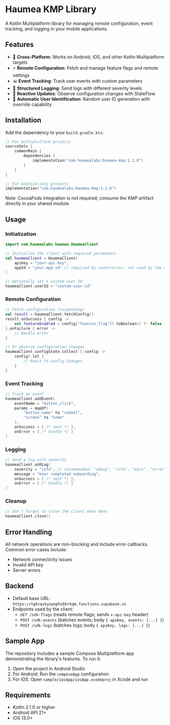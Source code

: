 # Haumea KMP Library

A Kotlin Multiplatform library for managing remote configuration, event tracking, and logging in your mobile applications.

## Features

- 📱 **Cross-Platform**: Works on Android, iOS, and other Kotlin Multiplatform targets
- ⚡ **Remote Configuration**: Fetch and manage feature flags and remote settings
- 📊 **Event Tracking**: Track user events with custom parameters
- 📝 **Structured Logging**: Send logs with different severity levels
- 🔄 **Reactive Updates**: Observe configuration changes with StateFlow
- 🎯 **Automatic User Identification**: Random user ID generation with override capability

## Installation

Add the dependency to your `build.gradle.kts`:

```kotlin
// For multiplatform projects
sourceSets {
    commonMain {
        dependencies {
            implementation("com.haumealabs:haumea-kmp:1.1.0")
        }
    }
}

// For Android-only projects
implementation("com.haumealabs:haumea-kmp:1.1.0")
```

Note: CocoaPods integration is not required; consume the KMP artifact directly in your shared module.

## Usage

### Initialization

```kotlin
import com.haumealabs.haumea.HaumeaClient

// Initialize the client with required parameters
val haumeaClient = HaumeaClient(
    apiKey = "your-api-key",
    appId = "your-app-id" // required by constructor; not used by the current backend
)

// Optionally set a custom user ID
haumeaClient.userId = "custom-user-id"
```

### Remote Configuration

```kotlin
// Fetch configuration (suspending)
val result = haumeaClient.fetchConfig()
result.onSuccess { config ->
    val featureEnabled = config["feature_flag"]?.toBoolean() ?: false
}.onFailure { error ->
    // Handle error
}

// Or observe configuration changes
haumeaClient.configState.collect { config ->
    config?.let {
        // React to config changes
    }
}
```

### Event Tracking

```kotlin
// Track an event
haumeaClient.addEvent(
    eventName = "button_click",
    params = mapOf(
        "button_name" to "submit",
        "screen" to "home"
    ),
    onSuccess = { /* sent */ },
    onError = { /* handle */ }
)
```

### Logging

```kotlin
// Send a log with severity
haumeaClient.addLog(
    severity = "info", // recommended: "debug", "info", "warn", "error"
    message = "User completed onboarding",
    onSuccess = { /* sent */ },
    onError = { /* handle */ }
)
```

### Cleanup

```kotlin
// Don't forget to close the client when done
haumeaClient.close()
```

## Error Handling

All network operations are non-blocking and include error callbacks. Common error cases include:

- Network connectivity issues
- Invalid API key
- Server errors

## Backend

- Default base URL: `https://tgkcqvkyxpephsbhrkqm.functions.supabase.co`
- Endpoints used by the client:
  - `GET /sdk-flags` (reads remote flags; sends `x-api-key` header)
  - `POST /sdk-events` (batches events; body `{ apiKey, events: [...] }`)
  - `POST /sdk-logs` (batches logs; body `{ apiKey, logs: [...] }`)

## Sample App

The repository includes a sample Compose Multiplatform app demonstrating the library's features. To run it:

1. Open the project in Android Studio
2. For Android: Run the `composeApp` configuration
3. For iOS: Open `sample/iosApp/iosApp.xcodeproj` in Xcode and run

## Requirements

- Kotlin 2.1.0 or higher
- Android API 21+
- iOS 13.0+
